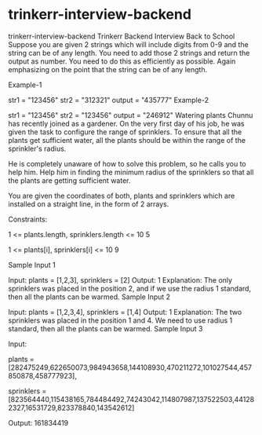 # trinkerr-interview-backend
trinkerr-interview-backend
Trinkerr Backend Interview
Back to School
Suppose you are given 2 strings which will include digits from 0-9 and the string can be of any length. You need to add those 2 strings and return the output as number. You need to do this as efficiently as possible. Again emphasizing on the point that the string can be of any length.

Example-1

str1 = "123456"
str2 = "312321"
output = "435777"
Example-2

str1 = "123456"
str2 = "123456"
output = "246912"
Watering plants
Chunnu has recently joined as a gardener. On the very first day of his job, he was given the task to configure the range of sprinklers. To ensure that all the plants get sufficient water, all the plants should be within the range of the sprinkler's radius.

He is completely unaware of how to solve this problem, so he calls you to help him. Help him in finding the minimum radius of the sprinklers so that all the plants are getting sufficient water.

You are given the coordinates of both, plants and sprinklers which are installed on a straight line, in the form of 2 arrays.

Constraints:

1 <= plants.length, sprinklers.length <= 10 5

1 <= plants[i], sprinklers[i] <= 10 9

Sample Input 1

Input: plants = [1,2,3], sprinklers = [2]
Output: 1
Explanation: The only sprinklers was placed in the position 2, and if we use the radius 1 standard, then all the plants can be warmed.
Sample Input 2

Input: plants = [1,2,3,4], sprinklers = [1,4]
Output: 1
Explanation: The two sprinklers was placed in the position 1 and 4. We need to use radius 1 standard, then all the plants can be warmed.
Sample Input 3

Input: 

plants = [282475249,622650073,984943658,144108930,470211272,101027544,457850878,458777923],

sprinklers = [823564440,115438165,784484492,74243042,114807987,137522503,441282327,16531729,823378840,143542612]

Output: 161834419